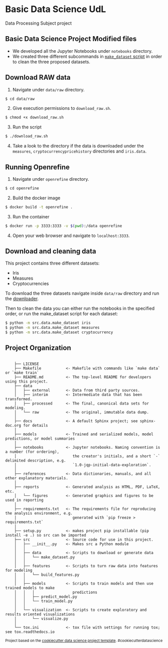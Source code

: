 # Basic Data Science UdL

Data Processing Subject project

## Basic Data Science Project Modified files

- We developed all the Jupyter Notebooks under `notebooks` directory.
- We created three different subcommands in 
[`make_dataset` script](src/data/make_dataset.py) in order to clean the three
proposed datasets.

## Download RAW data

1. Navigate under `data/raw` directory.

```bash
$ cd data/raw
```

2. Give execution permissions to `download_raw.sh`.

```bash
$ chmod +x download_raw.sh
```

3. Run the script

```bash
$ ./download_raw.sh
```

4. Take a look to the directory if the data is downloaded under the `measures`,
`cryptocurrencypricehistory` directories and `iris.data`.

## Running Openrefine

1. Navigate under `openrefine` directory.

```bash
$ cd openrefine
```

2. Build the docker image

```bash
$ docker build -t openrefine .
```

3. Run the container

```bash
$ docker run -p 3333:3333 -v $(pwd):/data openrefine
```

4. Open your web browser and navigate to `localhost:3333`.

## Download and cleaning data

This project contains three different datasets:

- Iris
- Measures
- Cryptocurrencies

To download the three datasets navigate inside `data/raw` directory and run the 
[downloader](#download-raw-data).

Then to clean the data you can either run the notebooks in the specified order,
or run the make_dataset script for each dataset:

```bash
$ python -m src.data.make_dataset iris
$ python -m src.data.make_dataset measures
$ python -m src.data.make_dataset cryptocurrency
```

## Project Organization

```

    ├── LICENSE
    ├── Makefile           <- Makefile with commands like `make data` or `make train`
    ├── README.md          <- The top-level README for developers using this project.
    ├── data
    │   ├── external       <- Data from third party sources.
    │   ├── interim        <- Intermediate data that has been transformed.
    │   ├── processed      <- The final, canonical data sets for modeling.
    │   └── raw            <- The original, immutable data dump.
    │
    ├── docs               <- A default Sphinx project; see sphinx-doc.org for details
    │
    ├── models             <- Trained and serialized models, model predictions, or model summaries
    │
    ├── notebooks          <- Jupyter notebooks. Naming convention is a number (for ordering),
    │                         the creator's initials, and a short `-` delimited description, e.g.
    │                         `1.0-jqp-initial-data-exploration`.
    │
    ├── references         <- Data dictionaries, manuals, and all other explanatory materials.
    │
    ├── reports            <- Generated analysis as HTML, PDF, LaTeX, etc.
    │   └── figures        <- Generated graphics and figures to be used in reporting
    │
    ├── requirements.txt   <- The requirements file for reproducing the analysis environment, e.g.
    │                         generated with `pip freeze > requirements.txt`
    │
    ├── setup.py           <- makes project pip installable (pip install -e .) so src can be imported
    ├── src                <- Source code for use in this project.
    │   ├── __init__.py    <- Makes src a Python module
    │   │
    │   ├── data           <- Scripts to download or generate data
    │   │   └── make_dataset.py
    │   │
    │   ├── features       <- Scripts to turn raw data into features for modeling
    │   │   └── build_features.py
    │   │
    │   ├── models         <- Scripts to train models and then use trained models to make
    │   │   │                 predictions
    │   │   ├── predict_model.py
    │   │   └── train_model.py
    │   │
    │   └── visualization  <- Scripts to create exploratory and results oriented visualizations
    │       └── visualize.py
    │
    └── tox.ini            <- tox file with settings for running tox; see tox.readthedocs.io

```

<p><small>Project based on the <a target="_blank" href="https://drivendata.github.io/cookiecutter-data-science/">cookiecutter data science project template</a>. #cookiecutterdatascience</small></p>
